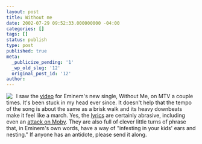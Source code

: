 ```yaml
---
layout: post
title: Without me
date: 2002-07-29 09:52:33.000000000 -04:00
categories: []
tags: []
status: publish
type: post
published: true
meta:
  _publicize_pending: '1'
  _wp_old_slug: '12'
  original_post_id: '12'
author: 
---
```

<img src="/weblog/images/theeminemshow.jpg" align="left" style="margin-right:10px;" />I saw the <a href="http://launch.yahoo.com/musicvideos/player/default.asp?videoID=1084344">video</a> for Eminem's new single, Without Me, on MTV a couple times.  It's been stuck in my head ever since.  It doesn't help that the tempo of the song is about the same as a brisk walk and its heavy downbeats make it feel like a march.  Yes, the <a href="http://www.ohhla.com/anonymous/eminem/the_show/without.mnm.txt">lyrics</a> are certainly abrasive, including even an <a href="http://www.mtv.com/news/articles/1453610/20020426/story.jhtml">attack on Moby</a>.  They are also full of clever little turns of phrase that, in Eminem's own words, have a way of "infesting in your kids' ears and nesting."  If anyone has an antidote, please send it along.
